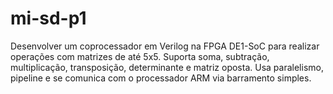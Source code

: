 # mi-sd-p1
Desenvolver um coprocessador em Verilog na FPGA DE1-SoC para realizar operações com matrizes de até 5x5. Suporta soma, subtração, multiplicação, transposição, determinante e matriz oposta. Usa paralelismo, pipeline e se comunica com o processador ARM via barramento simples.

